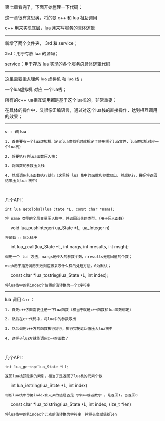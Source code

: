 第七章看完了，下面开始整理一下代码：

这一章很有意思奥，将的是 c++ 和 lua 相互调用

c++ 用来实现底层，lua 用来写服务的具体逻辑

---------------------------------

新增了两个文件夹， 3rd 和 service；

3rd：用于存放 lua 的源码；

service：用于存放 lua 实现的各个服务的具体逻辑代码

---------------------------------

这里需要重点理解 lua 虚拟机 和 lua 栈；

一个lua虚拟机 对应 一个lua栈；

所有的c++ lua相互调用都是基于这个lua栈的，非常重要；

在具体的操作中，又很像汇编语言，通过对这个lua栈的直接操作，达到相互调用的效果；

---------------------------------

c++ 调 lua：

    1. 首先要有一个lua虚拟机（定义lua虚拟机时就规定了使用哪个lua文件，lua虚拟机对应一个lua栈）
    
    2. 将要执行的lua函数压入栈；
    
    3. 将函数的参数压入栈
    
    4. 然后调用lua函数执行就行（这里将 lua 栈中的函数和参数取出，然后执行，最好将返回结果压入lua 栈中）

&emsp;
&emsp;

几个API：

    int lua_getglobal(lua_State *L, const char *name);
    
    将 name 类型的全局变量压入栈中，并返回该值的类型。（用于压入函数）
&emsp;
    void lua_pushinteger(lua_State *L, lua_Integer n);
    
    将整数 n 压入栈中
&emsp;
    int lua_pcall(lua_State *L, int nargs, int nresults, int msgh);
    
    调用一个 lua 方法，nargs是传入的参数个数，nresults是返回值的个数；
    
    msgh用于指定调用失败则应该采取什么样的处理方法，0为默认；
&emsp;
    const char *lua_tostring(lua_State *L, int index);
    
    将lua栈中的第index个位置的值转换为一个c字符串

--------------------------------------------------

lua 调用 c++：

    1. 首先c++方面需要注册一下lua函数（相当于就是c++函数和lua函数绑定）

    2. 然后在c++代码中，将lua中的参数取出

    3. 然后调用c++方的函数执行就行，执行完把返回值压入lua栈中

    4. 这样子lua方就能调用c++的函数了

&emsp;
&emsp;

几个API：

    int lua_gettop(lua_State *L);

    返回lua栈顶元素的索引，相当于是返回了lua栈的元素个数
&emsp;
    int lua_isstring(lua_State *L, int index)

    判断lua栈中的第index和元素的值是否是 字符串或者数字 ，是返回1，否返回0
&emsp;
    const char *lua_tolstring(lua_State *L, int index, size_t *len)
    
    将lua栈中的第index个元素的值转换为字符串，并将长度赋值给len



